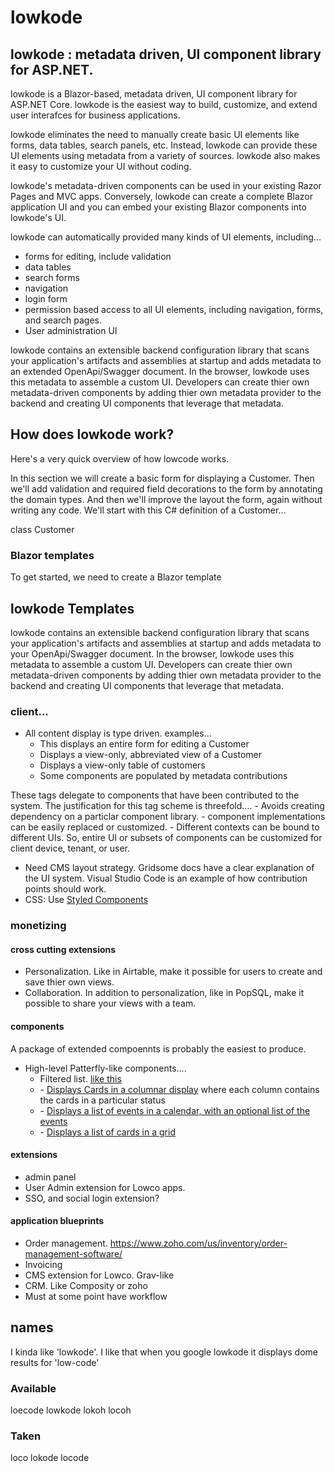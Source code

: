 # lowkode


## lowkode : metadata driven, UI component library for ASP.NET.

lowkode is a Blazor-based, metadata driven, UI component library for ASP.NET Core.
lowkode is the easiest way to build, customize, and extend user interafces for business applications.

lowkode eliminates the need to manually create basic UI elements like forms, data tables, search panels, etc.
Instead, lowkode can provide these UI elements using metadata from a variety of sources.
lowkode also makes it easy to customize your UI without coding.  

lowkode's metadata-driven components can be used in your existing Razor Pages and MVC apps.
Conversely, lowkode can create a complete Blazor application UI and you can embed your existing Blazor components into lowkode's UI.

lowkode can automatically provided many kinds of UI elements, including...
- forms for editing, include validation
- data tables 
- search forms
- navigation 
- login form 
- permission based access to all UI elements, including navigation, forms, and search pages.
- User administration UI

lowkode contains an extensible backend configuration library that scans your application's 
artifacts and assemblies at startup and adds metadata to an extended OpenApi/Swagger document.
In the browser, lowkode uses this metadata to assemble a custom UI.
Developers can create thier own metadata-driven components by adding thier own metadata provider 
to the backend and creating UI components that leverage that metadata.

##  How does lowkode work?
Here's a very quick overview of how lowcode works.  

In this section we will create a basic form for displaying a Customer.
Then we'll add validation and required field decorations to the form by annotating the domain types.
And then we'll improve the layout the form, again without writing any code.
We'll start with this C# definition of a Customer...

class Customer 


### Blazor templates
To get started, we need to create a Blazor template 


## lowkode Templates





lowkode contains an extensible backend configuration library that scans your application's 
artifacts and assemblies at startup and adds metadata to your OpenApi/Swagger document.
In the browser, lowkode uses this metadata to assemble a custom UI.
Developers can create thier own metadata-driven components by adding thier own metadata provider to the backend and creating UI components that leverage that metadata.

### client...
- All content display is type driven.  examples...
	- <EditForm forType=@typeof(Customer) value=@customer/>  
		This displays an entire form for editing a Customer
	- <Card forType=@typeof(Customer) value=@customer/>  
		Displays a view-only, abbreviated view of a Customer
	- <DisplayTable forType=@typeof(Customer) value="@customerList">
		Displays a view-only table of customers
	- <Navigation forType=@typeof(NavigationMenuItem) value="@mainMenuItems"> 
		Some components are populated by metadata contributions

These tags delegate to components that have been contributed to the system.
The justification for this tag scheme is threefold....
	- Avoids creating dependency on a particlar component library.
	- component implementations can be easily replaced or customized.
	- Different contexts can be bound to different UIs.
	So, entire UI or subsets of components can be customized for client device, tenant, or user.
- Need CMS layout strategy.  Gridsome docs have a clear explanation of the UI system.
Visual Studio Code is an example of how contribution points should work.
- CSS: Use [Styled Components](https://www.styled-components.com/)

### monetizing

#### cross cutting extensions 
- Personalization. Like in Airtable, make it possible for users to create and save thier own views.   
- Collaboration.  In addition to personalization, like in PopSQL, make it possible to share your views with a team. 

#### components
A package of extended compoennts is probably the easiest to produce.

- High-level Patterfly-like components....
	- Filtered list.  [like this](https://www.capterra.com/order-management-software/)
	- <Kanban value=""> - [Displays Cards in a columnar display](https://airtable.com/images/home/kanban_view.png) where each column contains the cards in a particular status
	- <Calendar value=""> - [Displays a list of events in a calendar, with an optional list of the events](https://airtable.com/images/home/calendar_view.png) 
	- <Gallery value=""> - [Displays a list of cards in a grid](https://airtable.com/images/home/gallery_view.png) 

#### extensions
- admin panel
- User Admin extension for Lowco apps.
- SSO, and social login extension?

#### application blueprints
- Order management. https://www.zoho.com/us/inventory/order-management-software/
- Invoicing
- CMS extension for Lowco.  Grav-like
- CRM.  Like Composity or zoho
- Must at some point have workflow 



## names

I kinda like 'lowkode'.
I like that when you google lowkode it displays dome results for 'low-code'

### Available
loecode
lowkode
lokoh
locoh

### Taken
loco
lokode
locode


